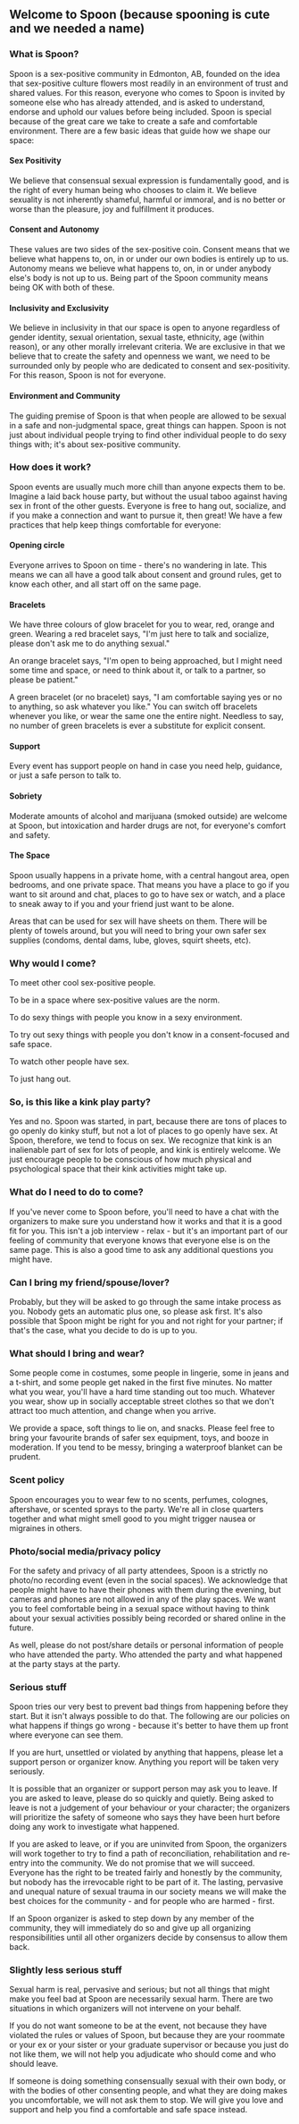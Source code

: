 ## Welcome to Spoon (because spooning is cute and we needed a name)

### What is Spoon?
Spoon is a sex-positive community in Edmonton, AB, founded on the idea that sex-positive culture flowers most readily in an environment of trust and shared values. For this reason, everyone who comes to Spoon is invited by someone else who has already attended, and is asked to understand, endorse and uphold our values before being included. Spoon is special because of the great care we take to create a safe and comfortable environment. There are a few basic ideas that guide how we shape our space:


#### Sex Positivity
We believe that consensual sexual expression is fundamentally good, and is the right of every human being who chooses to claim it. We believe sexuality is not inherently shameful, harmful or immoral, and is no better or worse than the pleasure, joy and fulfillment it produces.

#### Consent and Autonomy
These values are two sides of the sex-positive coin. Consent means that we believe what happens to, on, in or under our own bodies is entirely up to us. Autonomy means we believe what happens to, on, in or under anybody else's body is not up to us. Being part of the Spoon community means being OK with both of these.

#### Inclusivity and Exclusivity
We believe in inclusivity in that our space is open to anyone regardless of gender identity, sexual orientation, sexual taste, ethnicity, age (within reason), or any other morally irrelevant criteria. We are exclusive in that we believe that to create the safety and openness we want, we need to be surrounded only by people who are dedicated to consent and sex-positivity. For this reason, Spoon is not for everyone.

#### Environment and Community
The guiding premise of Spoon is that when people are allowed to be sexual in a safe and non-judgmental space, great things can happen. Spoon is not just about individual people trying to find other individual people to do sexy things with; it's about sex-positive community.

### How does it work?
Spoon events are usually much more chill than anyone expects them to be. Imagine a laid back house party, but without the usual taboo against having sex in front of the other guests. Everyone is free to hang out, socialize, and if you make a connection and want to pursue it, then great! We have a few practices that help keep things comfortable for everyone:

#### Opening circle
Everyone arrives to Spoon on time - there's no wandering in late. This means we can all have a good talk about consent and ground rules, get to know each other, and all start off on the same page.

#### Bracelets
We have three colours of glow bracelet for you to wear, red, orange and green. Wearing a red bracelet says, "I'm just here to talk and socialize, please don't ask me to do anything sexual."

An orange bracelet says, "I'm open to being approached, but I might need some time and space, or need to think about it, or talk to a partner, so please be patient."

A green bracelet (or no bracelet) says, "I am comfortable saying yes or no to anything, so ask whatever you like." You can switch off bracelets whenever you like, or wear the same one the entire night. Needless to say, no number of green bracelets is ever a substitute for explicit consent.

#### Support
Every event has support people on hand in case you need help, guidance, or just a safe person to talk to.

#### Sobriety
Moderate amounts of alcohol and marijuana (smoked outside) are welcome at Spoon, but intoxication and harder drugs are not, for everyone's comfort and safety.

#### The Space
Spoon usually happens in a private home, with a central hangout area, open bedrooms, and one private space. That means you have a place to go if you want to sit around and chat, places to go to have sex or watch, and a place to sneak away to if you and your friend just want to be alone.

Areas that can be used for sex will have sheets on them. There will be plenty of towels around, but you will need to bring your own safer sex supplies (condoms, dental dams, lube, gloves, squirt sheets, etc).

### Why would I come?
To meet other cool sex-positive people.

To be in a space where sex-positive values are the norm.

To do sexy things with people you know in a sexy environment.

To try out sexy things with people you don't know in a consent-focused and safe space.

To watch other people have sex.

To just hang out.

### So, is this like a kink play party?
Yes and no. Spoon was started, in part, because there are tons of places to go openly do kinky stuff, but not a lot of places to go openly have sex. At Spoon, therefore, we tend to focus on sex. We recognize that kink is an inalienable part of sex for lots of people, and kink is entirely welcome. We just encourage people to be conscious of how much physical and psychological space that their kink activities might take up.

### What do I need to do to come?
If you've never come to Spoon before, you'll need to have a chat with the organizers to make sure you understand how it works and that it is a good fit for you. This isn't a job interview - relax - but it's an important part of our feeling of community that everyone knows that everyone else is on the same page. This is also a good time to ask any additional questions you might have.

### Can I bring my friend/spouse/lover?
Probably, but they will be asked to go through the same intake process as you. Nobody gets an automatic plus one, so please ask first. It's also possible that Spoon might be right for you and not right for your partner; if that's the case, what you decide to do is up to you.

### What should I bring and wear?
Some people come in costumes, some people in lingerie, some in jeans and a t-shirt, and some people get naked in the first five minutes. No matter what you wear, you'll have a hard time standing out too much. Whatever you wear, show up in socially acceptable street clothes so that we don't attract too much attention, and change when you arrive.

We provide a space, soft things to lie on, and snacks. Please feel free to bring your favourite brands of safer sex equipment, toys, and booze in moderation. If you tend to be messy, bringing a waterproof blanket can be prudent.

### Scent policy

Spoon encourages you to wear few to no scents, perfumes, colognes, aftershave, or scented sprays to the party. We're all in close quarters together and what might smell good to you might trigger nausea or migraines in others.

### Photo/social media/privacy policy
For the safety and privacy of all party attendees, Spoon is a strictly no photo/no recording event (even in the social spaces). We acknowledge that people might have to have their phones with them during the evening, but cameras and phones are not allowed in any of the play spaces. We want you to feel comfortable being in a sexual space without having to think about your sexual activities possibly being recorded or shared online in the future.

As well, please do not post/share details or personal information of people who have attended the party. Who attended the party and what happened at the party stays at the party.

### Serious stuff
Spoon tries our very best to prevent bad things from happening before they start. But it isn't always possible to do that. The following are our policies on what happens if things go wrong - because it's better to have them up front where everyone can see them.

If you are hurt, unsettled or violated by anything that happens, please let a support person or organizer know. Anything you report will be taken very seriously.

It is possible that an organizer or support person may ask you to leave. If you are asked to leave, please do so quickly and quietly. Being asked to leave is not a judgement of your behaviour or your character; the organizers will prioritize the safety of someone who says they have been hurt before doing any work to investigate what happened.

If you are asked to leave, or if you are uninvited from Spoon, the organizers will work together to try to find a path of reconciliation, rehabilitation and re-entry into the community. We do not promise that we will succeed. Everyone has the right to be treated fairly and honestly by the community, but nobody has the irrevocable right to be part of it. The lasting, pervasive and unequal nature of sexual trauma in our society means we will make the best choices for the community - and for people who are harmed - first.

If an Spoon organizer is asked to step down by any member of the community, they will immediately do so and give up all organizing responsibilities until all other organizers decide by consensus to allow them back.

### Slightly less serious stuff
Sexual harm is real, pervasive and serious; but not all things that might make you feel bad at Spoon are necessarily sexual harm. There are two situations in which organizers will not intervene on your behalf.

If you do not want someone to be at the event, not because they have violated the rules or values of Spoon, but because they are your roommate or your ex or your sister or your graduate supervisor or because you just do not like them, we will not help you adjudicate who should come and who should leave.

If someone is doing something consensually sexual with their own body, or with the bodies of other consenting people, and what they are doing makes you uncomfortable, we will not ask them to stop. We will give you love and support and help you find a comfortable and safe space instead.
